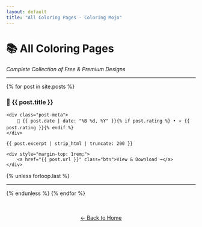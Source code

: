 ```yaml
---
layout: default
title: "All Coloring Pages - Coloring Mojo"
---
```


# 📚 All Coloring Pages
*Complete Collection of Free & Premium Designs*

---

{% for post in site.posts %}
<div class="post-card">
    <h3>🎨 <a href="{{ post.url }}" style="text-decoration: none; color: inherit;">{{ post.title }}</a></h3>
    
    <div class="post-meta">
        📅 {{ post.date | date: "%B %d, %Y" }}{% if post.rating %} • ⭐ {{ post.rating }}{% endif %}
    </div>
    
    {{ post.excerpt | strip_html | truncate: 200 }}
    
    <div style="margin-top: 1rem;">
        <a href="{{ post.url }}" class="btn">View & Download →</a>
    </div>
</div>

{% unless forloop.last %}<hr>{% endunless %}
{% endfor %}

<div style="text-align: center; margin-top: 3rem;">
    <a href="/" class="btn btn-large">← Back to Home</a>
</div>

